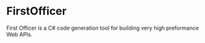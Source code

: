 # FirstOfficer
First Officer is a C# code generation tool for building very high preformance Web APIs.

